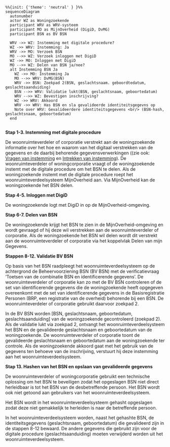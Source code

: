 ```mermaid
%%{init: {'theme': 'neutral' } }%%
sequenceDiagram
  autonumber
  actor WZ as Woningzoekende
  participant WRV as WRV-systeem
  participant MO as MijnOverheid (DigiD, DvMG)
  participant BSN as BV BSN
  
  WRV ->> WZ: Instemming met digitale procedure?
  WZ ->> WRV: Instemming: Ja
  WRV ->> MO: Verzoek BSN
  MO -->> WZ: Verzoek inloggen met DigiD
  WZ ->> MO: Inloggen met DigiD
  MO -->> WZ: Delen van BSN ja/nee?
  alt Instemming BSN Ja
    WZ ->> MO: Instemming Ja
    MO -->> WRV: DvMG(BSN)
    WRV ->> BSN: Zoekpad 2(BSN, geslachtsnaam. geboordtedatum, geslachtsaanduiding)
    BSN -->> WRV: Validatie lukt(BSN, geslachtsnaam, geboortedatum)
    WRV -->> WZ: Bevestigen inschrijving?
    WZ ->> WRV: Akkoord
    WRV ->> WRV: Has BSN en sla gevalideerde identiteitsgegevns op
    Note over WRV: Gevalideerdere identiteitsgegevens <br/> (BSN-hash, geslachtsnaam, geboortedatum)
  end


```

**Stap 1-3. Instemming met digitale procedure**

De woonruimteverdeler of corporatie verstrekt aan de woningzoekende informatie over het hoe en waarom van het digitaal verstrekken van de gegevens en de daarbij behorende gegevensverwerkingen ((zie ook: [Vragen van instemming](./vragen_van_instemming.md) en [Intrekken van instemming](./intrekken_van_instemming.md)). De woonruimteverdeler of woningcorporatie vraagt of de woningzoekende instemt met de digitale procedure om het BSN te delen. Als de woningzoekende instemt met de digitale procedure roept het woonruimteverdeelsysteem MijnOverheid aan. Via MijnOverheid kan de woningzoekende het BSN delen.

**Stap 4-5. Inloggen met DigiD**

De woningzoekende logt met DigiD in op de MijnOverheid-omgeving.

**Stap 6-7. Delen van BSN**

De woningzoekende krijgt het BSN te zien in de MijnOverheid-omgeving en wordt gevraagd of hij deze wil verstrekken aan de woonruimteverdeler of corporatie. Als de woningzoekende het BSN wil delen wordt dit verstrekt aan de woonruimteverdeler of corporatie via het koppelvlak Delen van mijn Gegevens.

**Stappen 8-12. Validatie BV BSN**

Op basis van het BSN raadpleegt het woonruimteverdeelsysteem op de achtergrond de Beheervoorziening BSN (BV BSN) met de verificatievraag ‘Toetsen van de combinatie BSN en identificerende gegevens’. De woonruimteverdeler of corporatie kan zo met de BV BSN controleren of de set van identificerende gegevens die de woningzoekende heeft opgegeven overeenkomt met de set van identificerende gegevens in de Basisregistratie Personen (BRP, een registratie van de overheid) behorende bij een BSN. De woonruimteverdeler of corporatie gebruikt daarvoor zoekpad 2.

In de BV BSN worden [BSN, geslachtsnaam, geboortedatum, geslachtsaanduiding] van de woningzoekende gecontroleerd (zoekpad 2). Als de validatie lukt via zoekpad 2, ontvangt het woonruimteverdeelsysteem het BSN en de gevalideerde geslachtsnaam en geboortedatum van de woningzoekende. De woonruimteverdeler of corporatie toont de gevalideerde geslachtsnaam en geboortedatum aan de woningzoekende ter controle. Als de woningzoekende akkoord gaat met het gebruik van de gegevens ten behoeve van de inschrijving, verstuurt hij deze instemming aan het woonruimteverdeelsysteem.

**Stap 13. Hashen van het BSN en opslaan van gevalideerde gegevens**

De woonruimteverdeler of woningcorporatie gebruikt een technische oplossing om het BSN te beveiligen zodat het opgeslagen BSN niet direct herleidbaar is tot het BSN van de desbetreffende persoon. Het BSN wordt ook niet getoond aan gebruikers van het woonruimteverdeelsysteem.

Het BSN wordt in het woonruimteverdeelsysteem gehasht opgeslagen zodat deze niet gemakkelijk te herleiden is naar de betreffende persoon.

In het woonruimteverdeelsysteem worden, naast het gehashte BSN, de identiteitsgegevens (geslachtsnaam, geboortedatum) die gevalideerd zijn in de stappen 8-12 bewaard. De andere gegevens die gebruikt zijn voor de digitale procedure (geslachtsaanduiding) moeten verwijderd worden uit het woonruimteverdeelsysteem.